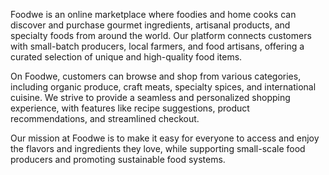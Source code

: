 Foodwe is an online marketplace where foodies and home cooks can discover and purchase gourmet ingredients, artisanal products, and specialty foods from around the world. Our platform connects customers with small-batch producers, local farmers, and food artisans, offering a curated selection of unique and high-quality food items.

On Foodwe, customers can browse and shop from various categories, including organic produce, craft meats, specialty spices, and international cuisine. We strive to provide a seamless and personalized shopping experience, with features like recipe suggestions, product recommendations, and streamlined checkout.

Our mission at Foodwe is to make it easy for everyone to access and enjoy the flavors and ingredients they love, while supporting small-scale food producers and promoting sustainable food systems.
